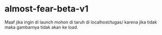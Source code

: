 # almost-fear-beta-v1

Maaf jika ingin di launch mohon di taruh di localhost/tugas/ karena jika tidak maka gambarnya tidak akan ke load.